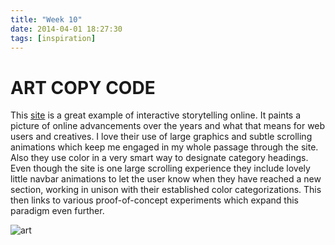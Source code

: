 ```yaml
---
title: "Week 10"
date: 2014-04-01 18:27:30 
tags: [inspiration] 
---
```




# ART COPY CODE

This [site](http://www.artcopycode.com/#/) is a great example of interactive storytelling online.  It paints a picture of online advancements over the years and what that means for web users and creatives.  I love their use of large graphics and subtle scrolling animations which keep me engaged in my whole passage through the site.  Also they use color in a very smart way to designate category headings.  Even though the site is one large scrolling experience they include lovely little navbar animations to let the user know when they have reached a new section, working in unison with their established color categorizations.  This then links to various proof-of-concept experiments which expand this paradigm even further.

![art](http://www.hudsonhouston.com/wp-content/uploads/2013/03/art-code-int-1024x565.jpg)